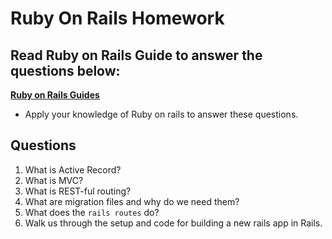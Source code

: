 # Ruby On Rails Homework

## Read Ruby on Rails Guide to answer the questions below:
**[Ruby on Rails Guides](https://guides.rubyonrails.org/)**
- Apply your knowledge of Ruby on rails to answer these questions.

## Questions
1. What is Active Record?
2. What is MVC?
3. What is REST-ful routing?
4. What are migration files and why do we need them?
5. What does the `rails routes` do?
6. Walk us through the setup and code for building a new rails app in Rails.

